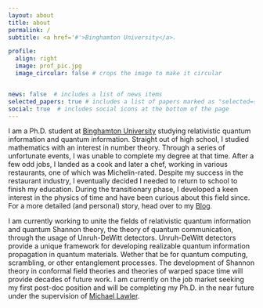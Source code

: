 ```yaml
---
layout: about
title: about
permalink: /
subtitle: <a href='#'>Binghamton University</a>.

profile:
  align: right
  image: prof_pic.jpg
  image_circular: false # crops the image to make it circular


news: false  # includes a list of news items
selected_papers: true # includes a list of papers marked as "selected={true}"
social: true  # includes social icons at the bottom of the page
---
```



I am a Ph.D. student at [Binghamton University](https://www.binghamton.edu/) studying relativistic quantum information and quantum information. Straight out of high school, I studied mathematics with an interest in number theory. Through a series of unfortunate events, I was unable to complete my degree at that time. After a few odd jobs, I landed as a cook and later a chef, working in various restaurants, one of which was Michelin-rated. Despite my success in the restaurant industry, I eventually decided I needed to return to school to finish my education. During the transitionary phase, I developed a keen interest in the physics of time and have been curious about this field since. For a more detailed (and personal) story, head over to my [Blog](https://ericaspling.com/blog/).

I am currently working to unite the fields of relativistic quantum information and quantum Shannon theory, the theory of quantum communication, through the usage of Unruh-DeWitt detectors. Unruh-DeWitt detectors provide a unique framework for developing realizable quantum information propagation in quantum materials. Wether that be for quantum computing, scrambling, or other entanglement processes. The development of Shannon theory in conformal field theories and theories of warped space time will provide decades of future work. I am currently on the job market seeking my first post-doc position and will be completing my Ph.D. in the near future under the supervision of [Michael Lawler](https://lawlergroup.lassp.cornell.edu/). 

